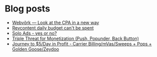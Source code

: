 # Blog posts
<!-- BLOG-POST-LIST:START -->
- [Webvõrk — Look at the CPA in a new way](https://afflift.com/f/threads/webv%C3%B5rk-%E2%80%94-look-at-the-cpa-in-a-new-way.2820/)
- [Revcontent daily budget can&#39;t be spent](https://afflift.com/f/threads/revcontent-daily-budget-cant-be-spent.10060/)
- [Solo Ads - yes or no?](https://afflift.com/f/threads/solo-ads-yes-or-no.10056/)
- [Triple Threat for Monetization &lpar;Push, Popunder, Back Button&rpar;](https://afflift.com/f/threads/triple-threat-for-monetization-push-popunder-back-button.10063/)
- [Journey to $5/Day in Profit - Carrier Billing/mVas/Sweeps + Pops + Golden Goose/Zeydoo](https://afflift.com/f/threads/journey-to-5-day-in-profit-carrier-billing-mvas-sweeps-pops-golden-goose-zeydoo.9971/)
<!-- BLOG-POST-LIST:END -->
